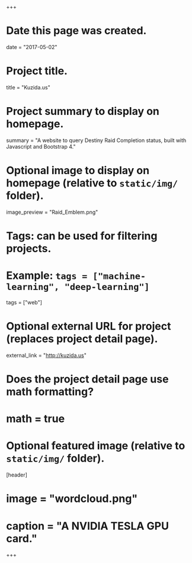 +++
# Date this page was created.
date = "2017-05-02"

# Project title.
title = "Kuzida.us"

# Project summary to display on homepage.
summary = "A website to query Destiny Raid Completion status, built with Javascript and Bootstrap 4."

# Optional image to display on homepage (relative to `static/img/` folder).
image_preview = "Raid_Emblem.png"

# Tags: can be used for filtering projects.
# Example: `tags = ["machine-learning", "deep-learning"]`
tags = ["web"]

# Optional external URL for project (replaces project detail page).
external_link = "http://kuzida.us"

# Does the project detail page use math formatting?
# math = true

# Optional featured image (relative to `static/img/` folder).
[header]
# image = "wordcloud.png"
# caption = "A NVIDIA TESLA GPU card."

+++





